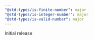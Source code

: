 ```yaml
---
"@std-types/is-finite-number": major
"@std-types/is-integer-number": major
"@std-types/is-valid-number": major
---
```


Initial release
